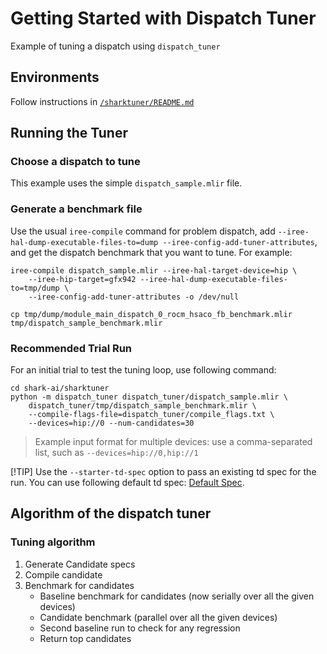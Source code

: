 # Getting Started with Dispatch Tuner

Example of tuning a dispatch using `dispatch_tuner`

## Environments
Follow instructions in [`/sharktuner/README.md`](../README.md)

## Running the Tuner

### Choose a dispatch to tune
This example uses the simple `dispatch_sample.mlir` file.

### Generate a benchmark file
Use the usual `iree-compile` command for problem dispatch, add
`--iree-hal-dump-executable-files-to=dump --iree-config-add-tuner-attributes`,
and get the dispatch benchmark that you want to tune. For example:

```shell
iree-compile dispatch_sample.mlir --iree-hal-target-device=hip \
    --iree-hip-target=gfx942 --iree-hal-dump-executable-files-to=tmp/dump \
    --iree-config-add-tuner-attributes -o /dev/null

cp tmp/dump/module_main_dispatch_0_rocm_hsaco_fb_benchmark.mlir tmp/dispatch_sample_benchmark.mlir
```

### Recommended Trial Run
For an initial trial to test the tuning loop, use following command:

```shell
cd shark-ai/sharktuner
python -m dispatch_tuner dispatch_tuner/dispatch_sample.mlir \
    dispatch_tuner/tmp/dispatch_sample_benchmark.mlir \
    --compile-flags-file=dispatch_tuner/compile_flags.txt \
    --devices=hip://0 --num-candidates=30
```
> Example input format for multiple devices: use a comma-separated list, such as `--devices=hip://0,hip://1`

[!TIP]
Use the `--starter-td-spec` option to pass an existing td spec for the run.
You can use following default td spec: [Default Spec](https://github.com/iree-org/iree/blob/main/compiler/plugins/target/ROCM/builtins/tuning/iree_default_tuning_spec_gfx942.mlir).

## Algorithm of the dispatch tuner
### Tuning algorithm
1. Generate Candidate specs
2. Compile candidate
3. Benchmark for candidates
    - Baseline benchmark for candidates (now serially over all the given devices)
    - Candidate benchmark (parallel over all the given devices)
    - Second baseline run to check for any regression
    - Return top candidates
